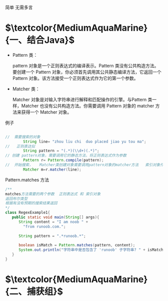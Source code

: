 简单  无需多言

# $\textcolor{MediumAquaMarine}{一、结合Java}$

- Pattern 类：

  pattern 对象是一个正则表达式的编译表示。Pattern 类没有公共构造方法。要创建一个 Pattern 对象，你必须首先调用其公共静态编译方法，它返回一个 Pattern 对象。该方法接受一个正则表达式作为它的第一个参数。

- Matcher 类：

  Matcher 对象是对输入字符串进行解释和匹配操作的引擎。与Pattern 类一样，Matcher 也没有公共构造方法。你需要调用 Pattern 对象的 matcher 方法来获得一个 Matcher 对象。



例子

```java
        
//  需要搜索的对象
        String line= "zhou liu chi  duo placed jiao yu tou ma";
//   正则表达似
        String pattern = "(.*)(\\d+)(.*)";
// 创建 pattern对象，需要调用它的静态方法，将正则表达式作为参数
        Pattern r= Pattern.compile(pattern);
//  开始搜索，   Matcher类创建对象需要调用pattern对象的matcher方法   索引对象作为参数
        Matcher m=r.matcher(line);
```



Pattern.matches 方法  

```java
/**
matches方法需要的两个参数  正则表达式 和 索引对象
返回布尔类型  
根据有没有预期的搜索结果返回
*/
class RegexExample1{
   public static void main(String[] args){
      String content = "I am noob " +
        "from runoob.com.";
 
      String pattern = ".*runoob.*";
 
      boolean isMatch = Pattern.matches(pattern, content);
      System.out.println("字符串中是否包含了 'runoob' 子字符串? " + isMatch);
   }
}
```





# $\textcolor{MediumAquaMarine}{二、捕获组}$
